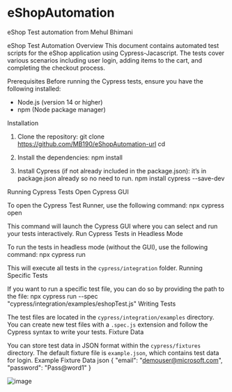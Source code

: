 # eShopAutomation
eShop Test automation from Mehul Bhimani


eShop Test Automation
Overview
This document contains automated test scripts for the eShop application using Cypress-Jacascript. The tests cover various scenarios including user login, adding items to the cart, and completing the checkout process.


Prerequisites
Before running the Cypress tests, ensure you have the following installed:
- Node.js (version 14 or higher)
- npm (Node package manager)


Installation
1. Clone the repository:
git clone https://github.com/MB190/eShopAutomation-url
cd <your-repo-folder>

2. Install the dependencies:
npm install 


3. Install Cypress (if not already included in the package.json):
it’s in package.json already so no need to run. 
npm install cypress --save-dev


Running Cypress Tests
Open Cypress GUI


To open the Cypress Test Runner, use the following command:
npx cypress open


This command will launch the Cypress GUI where you can select and run your tests interactively.
Run Cypress Tests in Headless Mode

To run the tests in headless mode (without the GUI), use the following command:
npx cypress run

This will execute all tests in the `cypress/integration` folder.
Running Specific Tests


If you want to run a specific test file, you can do so by providing the path to the file:
npx cypress run --spec "cypress/integration/examples/eshopTest.js"
Writing Tests


The test files are located in the `cypress/integration/examples` directory. You can create new test files with a `.spec.js` extension and follow the Cypress syntax to write your tests.
Fixture Data


You can store test data in JSON format within the `cypress/fixtures` directory. The default fixture file is `example.json`, which contains test data for login.
Example Fixture Data
json
{
  "email": "demouser@microsoft.com",
  "password": "Pass@word1"
}



![image](https://github.com/user-attachments/assets/184697d4-9055-48e7-9385-faffc90b6c37)
